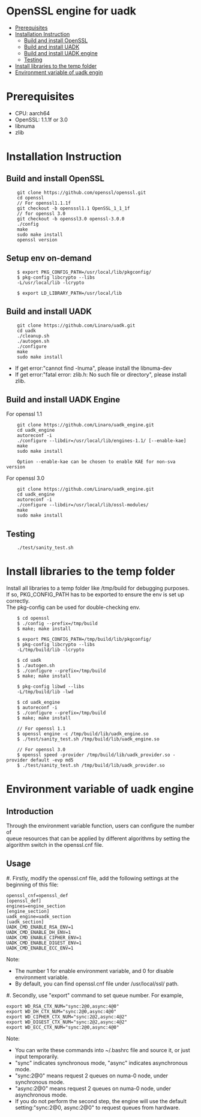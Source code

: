 OpenSSL engine for uadk
=================

- [Prerequisites](#prerequisites)
- [Installation Instruction](#installation-instruction)
	- [Build and install OpenSSL](#build-and-install-openssl)
	- [Build and install UADK](#build-and-install-uadk)
	- [Build and install UADK engine](#build-and-install-uadk-engine)
	- [Testing](#testing)
- [Install libraries to the temp folder](#Install-libraries-to-the-temp-folder)
- [Environment variable of uadk engin](#Environment-variable-of-uadk-engine)

Prerequisites
=============
* CPU: aarch64
* OpenSSL: 1.1.1f or 3.0
* libnuma
* zlib

Installation Instruction
========================

Build and install OpenSSL
------------------------

```
    git clone https://github.com/openssl/openssl.git
    cd openssl
    // For openssl1.1.1f
    git checkout -b opensssl1.1 OpenSSL_1_1_1f
    // for openssl 3.0
    git checkout -b openssl3.0 openssl-3.0.0
    ./config
    make
    sudo make install
    openssl version
```

Setup env on-demand
-----------------------------------------------

```
    $ export PKG_CONFIG_PATH=/usr/local/lib/pkgconfig/
    $ pkg-config libcrypto --libs
    -L/usr/local/lib -lcrypto

    $ export LD_LIBRARY_PATH=/usr/local/lib
```

Build and install UADK
----------------------

```
    git clone https://github.com/Linaro/uadk.git
    cd uadk
    ./cleanup.sh
    ./autogen.sh
    ./configure
    make
    sudo make install
```

* If get error:"cannot find -lnuma", please install the libnuma-dev
* If get error:"fatal error: zlib.h: No such file or directory", please install zlib.

Build and install UADK Engine
-----------------------------
For openssl 1.1
```
    git clone https://github.com/Linaro/uadk_engine.git
    cd uadk_engine
    autoreconf -i
    ./configure --libdir=/usr/local/lib/engines-1.1/ [--enable-kae]
    make
    sudo make install

    Option --enable-kae can be chosen to enable KAE for non-sva version
```

For openssl 3.0
```
    git clone https://github.com/Linaro/uadk_engine.git
    cd uadk_engine
    autoreconf -i
    ./configure --libdir=/usr/local/lib/ossl-modules/
    make
    sudo make install

```

Testing
-------
```
    ./test/sanity_test.sh
```

Install libraries to the temp folder
====================================

   Install all libraries to a temp folder like /tmp/build for debugging purposes.\
   If so, PKG_CONFIG_PATH has to be exported to ensure the env is set up correctly.\
   The pkg-config can be used for double-checking env.

```
    $ cd openssl
    $ ./config --prefix=/tmp/build
    $ make; make install

    $ export PKG_CONFIG_PATH=/tmp/build/lib/pkgconfig/
    $ pkg-config libcrypto --libs
    -L/tmp/build/lib -lcrypto

    $ cd uadk
    $ ./autogen.sh
    $ ./configure --prefix=/tmp/build
    $ make; make install

    $ pkg-config libwd --libs
    -L/tmp/build/lib -lwd

    $ cd uadk_engine
    $ autoreconf -i
    $ ./configure --prefix=/tmp/build
    $ make; make install

    // For openssl 1.1
    $ openssl engine -c /tmp/build/lib/uadk_engine.so
    $ ./test/sanity_test.sh /tmp/build/lib/uadk_engine.so

    // For openssl 3.0
    $ openssl speed -provider /tmp/build/lib/uadk_provider.so -provider default -evp md5
    $ ./test/sanity_test.sh /tmp/build/lib/uadk_provider.so

```

Environment variable of uadk engine
===================================
Introduction
------------
Through the environment variable function, users can configure the number of\
queue resources that can be applied by different algorithms by setting the\
algorithm switch in the openssl.cnf file.

Usage
-----
#. Firstly, modify the openssl.cnf file, add the following settings at the beginning of this file:

```
openssl_cnf=openssl_def
[openssl_def]
engines=engine_section
[engine_section]
uadk_engine=uadk_section
[uadk_section]
UADK_CMD_ENABLE_RSA_ENV=1
UADK_CMD_ENABLE_DH_ENV=1
UADK_CMD_ENABLE_CIPHER_ENV=1
UADK_CMD_ENABLE_DIGEST_ENV=1
UADK_CMD_ENABLE_ECC_ENV=1
```
Note:
* The number 1 for enable environment variable, and 0 for disable environment variable.
* By default, you can find openssl.cnf file under /usr/local/ssl/ path.

#. Secondly, use "export" command to set queue number.
For example,
```
export WD_RSA_CTX_NUM="sync:2@0,async:4@0"
export WD_DH_CTX_NUM="sync:2@0,async:4@0"
export WD_CIPHER_CTX_NUM="sync:2@2,async:4@2"
export WD_DIGEST_CTX_NUM="sync:2@2,async:4@2"
export WD_ECC_CTX_NUM="sync:2@0,async:4@0"
```
Note:
* You can write these commands into ~/.bashrc file and source it, or just input temporarily.
* "sync" indicates synchronous mode, "async" indicates asynchronous mode.
* "sync:2@0" means request 2 queues on numa-0 node, under synchronous mode.
* "async:2@0" means request 2 queues on numa-0 node, under asynchronous mode.
* If you do not perform the second step, the engine will use the default\
  setting:"sync:2@0, async:2@0" to request queues from hardware.
